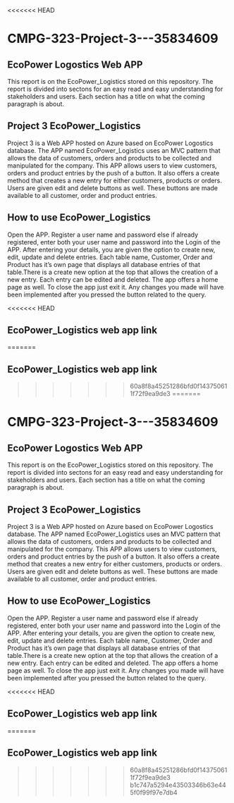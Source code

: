 <<<<<<< HEAD
# CMPG-323-Project-3---35834609

## EcoPower Logostics Web APP
This report is on the EcoPower_Logistics stored on this repository. The report is divided into sectons for an easy read and easy understanding for stakeholders and users. Each section has a title on what the coming paragraph is about.

## Project 3 EcoPower_Logistics
Project 3 is a Web APP hosted on Azure based on EcoPower Logostics database. The APP named EcoPower_Logistics uses an MVC pattern that allows the data of customers, orders and products to be collected and manipulated for the company. This APP allows users to view customers, orders and product entries by the push of a button. It also offers a create method that creates a new entry for either customers, products or orders. Users are given edit and delete buttons as well. These buttons are made available to all customer, order and product entries.

## How to use EcoPower_Logistics
Open the APP. Register a user name and password else if already registered, enter both your user name and password into the Login of the APP. After entering your details, you are given the option to create new, edit, update and delete entries. Each table name, Customer, Order and Product has it’s own page that displays all database entries of that table.There is a create new option at the top that allows the creation of a new entry. Each entry can be edited and deleted. The app offers a home page as well. To close the app just exit it. Any changes you made will have been implemented after you pressed the button related to the query.

<<<<<<< HEAD
## EcoPower_Logistics web app link
=======
## EcoPower_Logistics web app link

>>>>>>> 60a8f8a45251286bfd0f143750611f72f9ea9de3
=======
# CMPG-323-Project-3---35834609

## EcoPower Logostics Web APP
This report is on the EcoPower_Logistics stored on this repository. The report is divided into sectons for an easy read and easy understanding for stakeholders and users. Each section has a title on what the coming paragraph is about.

## Project 3 EcoPower_Logistics
Project 3 is a Web APP hosted on Azure based on EcoPower Logostics database. The APP named EcoPower_Logistics uses an MVC pattern that allows the data of customers, orders and products to be collected and manipulated for the company. This APP allows users to view customers, orders and product entries by the push of a button. It also offers a create method that creates a new entry for either customers, products or orders. Users are given edit and delete buttons as well. These buttons are made available to all customer, order and product entries.

## How to use EcoPower_Logistics
Open the APP. Register a user name and password else if already registered, enter both your user name and password into the Login of the APP. After entering your details, you are given the option to create new, edit, update and delete entries. Each table name, Customer, Order and Product has it’s own page that displays all database entries of that table.There is a create new option at the top that allows the creation of a new entry. Each entry can be edited and deleted. The app offers a home page as well. To close the app just exit it. Any changes you made will have been implemented after you pressed the button related to the query.

<<<<<<< HEAD
## EcoPower_Logistics web app link
=======
## EcoPower_Logistics web app link

>>>>>>> 60a8f8a45251286bfd0f143750611f72f9ea9de3
>>>>>>> b1c747a5294e43503346b63e445f0f99f97e7db4
